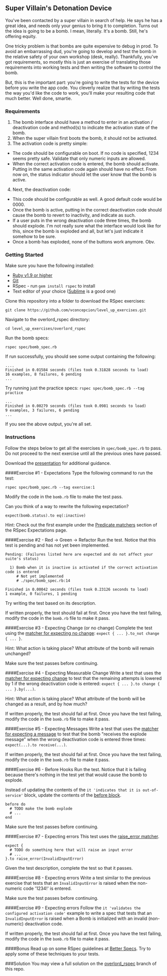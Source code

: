 ## Super Villain's Detonation Device

You've been contacted by a super villain in search of help. He says he has a great idea, and needs only your genius to bring it to completion. Turns out the idea is going to be a bomb. I mean, literally. It's a bomb. Still, he's offering equity.

One tricky problem is that bombs are quite expensive to debug in prod. To avoid an embarrassing dud, you're going to develop and test the bomb in the relative safety of your own workshop (desk, really). Thankfully, you've got requirements, so mostly this is just an exercise of translating those requirements into working tests and then writing the software to control the bomb. 

But, this is the important part: you're going to write the tests for the device before you write the app code. You cleverly realize that by writing the tests the way you'd like the code to work, you'll make your resulting code that much better. Well done, smartie.

### Requirements

1. The bomb interface should have a method to enter in an activation / deactivation code and method(s) to indicate the activation state of the bomb.
2. When the super villain first boots the bomb, it should not be activated.
3. The activation code is pretty simple:
  * The code should be configurable on boot. If no code is specified, 1234 seems pretty safe. Validate that only numeric inputs are allowed.
  * When the correct activation code is entered, the bomb should activate. Putting in the same activation code again should have no effect. From now on, the status indicator should let the user know that the bomb is active.
4. Next, the deactivation code:
  * This code should be configurable as well. A good default code would be 0000.
  * Once the bomb is active, putting in the correct deactivation code should cause the bomb to revert to inactivity, and indicate as such.
  * If a user puts in the wrong deactivation code three times, the bomb should explode. I'm not really sure what the interface would look like for this, since the bomb is exploded and all, but let's just indicate it somehow to be sure.
  * Once a bomb has exploded, none of the buttons work anymore. Obv.

### Getting Started
Make sure you have the following installed:
* [Ruby v1.9 or higher](https://www.ruby-lang.org/en/documentation/installation/)
* [Git](https://git-scm.com/book/en/v2/Getting-Started-Installing-Git)
* RSpec - run `gem install rspec` to install
* Text editor of your choice ([Sublime](http://www.sublimetext.com/2) is a good one)

Clone this repository into a folder to download the RSpec exercises:
```
git clone https://github.com/vconcepcion/level_up_exercises.git
```

Navigate to the overlord_rspec directory:
```
cd level_up_exercises/overlord_rspec
```

Run the bomb specs:
```
rspec spec/bomb_spec.rb
```

If run successfully, you should see some output containing the following:
```
....
Finished in 0.01584 seconds (files took 0.31828 seconds to load)
16 examples, 8 failures, 6 pending
...
```

Try running just the practice specs:
`rspec spec/bomb_spec.rb --tag practice`

```
...
Finished in 0.00279 seconds (files took 0.0981 seconds to load)
9 examples, 3 failures, 6 pending
...
```
If you see the above output, you're all set.

### Instructions
Follow the steps below to get all the exercises in `spec/bomb_spec.rb` to pass. Do not proceed to the next exercise until all the previous ones have passed.

Download the [presentation](http://bit.ly/1KgpS39) for additional guidance.

####Exercise #1 - Expectations
Type the following command to run the test:
```
rspec spec/bomb_spec.rb --tag exercise:1
```

Modify the code in the `bomb.rb` file to make the test pass.

Can you think of a way to rewrite the following expectation?
```
expect(bomb.status).to eq(:inactive)
```
Hint: Check out the first example under the [Predicate matchers](https://github.com/rspec/rspec-expectations#predicate-matchers) section of the RSpec Expectations page.

####Exercise #2 - Red -> Green -> Refactor
Run the test. Notice that this test is pending and has not yet been implemented.

```
Pending: (Failures listed here are expected and do not affect your suite's status)

  1) Bomb when it is inactive is activated if the correct activation code is entered
     # Not yet implemented
     # ./spec/bomb_spec.rb:14

Finished in 0.00042 seconds (files took 0.23126 seconds to load)
1 example, 0 failures, 1 pending
```

Try writing the test based on its description.

If written properly, the test should fail at first. Once you have the test failing, modify the code in the `bomb.rb` file to make it pass.

####Exercise #3 - Expecting Change (or no change)
Complete the test using the [matcher for expecting no change](https://www.relishapp.com/rspec/rspec-expectations/v/2-0/docs/matchers/expect-change#expecting-no-change): `expect { ... }.to_not change { ... }`.

Hint: What action is taking place? What attribute of the bomb will remain unchanged?

Make sure the test passes before continuing.

####Exercise #4 - Expecting Measurable Change
Write a test that uses the [matcher for expecting change](https://www.relishapp.com/rspec/rspec-expectations/v/2-0/docs/matchers/expect-change#expecting-change) to test that the remaining attempts is lowered by 1 if the wrong deactivation code is entered: `expect { ... }.to change { ... }.by(...)`.

Hint: What action is taking place? What attribute of the bomb will be changed as a result, and by how much?

If written properly, the test should fail at first. Once you have the test failing, modify the code in the `bomb.rb` file to make it pass.

####Exercise #5 - Expecting Messages
Write a test that uses the [matcher for expecting a message](https://www.relishapp.com/rspec/rspec-mocks/v/2-14/docs/message-expectations/expect-message-using-expect#expect-a-message) to test that the bomb "receives the explode message" when the wrong deactivation code is entered three times: `expect(...).to receive(...)`.

If written properly, the test should fail at first. Once you have the test failing, modify the code in the `bomb.rb` file to make it pass.

####Exercise #6 - Before Hooks
Run the test. Notice that it is failing because there's nothing in the test yet that would cause the bomb to explode.

Instead of updating the contents of the `it 'indicates that it is out-of-service'` block, update the contents of the [before block](https://www.relishapp.com/rspec/rspec-core/v/2-2/docs/hooks/before-and-after-hooks#define-before(:each)-block).
```
before do
  # TODO make the bomb explode
  # ...
end
```

Make sure the test passes before continuing.

####Exercise #7 - Expecting errors
This test uses the [raise_error matcher](https://www.relishapp.com/rspec/rspec-expectations/v/2-7/docs/built-in-matchers/raise-error-matcher#expect-specific-error).

```
expect {
  # TODO do something here that will raise an input error
  # ...
}.to raise_error(InvalidInputError)
```

Given the test description, complete the test so that it passes.

####Exercise #8 - Expecting errors
Write a test similar to the previous exercise that tests that an `InvalidInputError` is raised when the non-numeric code '1234!' is entered.

Make sure the test passes before continuing.

####Exercise #9 - Expecting errors
Follow the `it 'validates the configured activation code'` example to write a spec that tests that an `InvalidInputError` is raised when a Bomb is initialized with an invalid (non-numeric) deactivation code.

If written properly, the test should fail at first. Once you have the test failing, modify the code in the `bomb.rb` file to make it pass.

####Bonus
Read up on some RSpec guidelines at [Better Specs](http://betterspecs.org). Try to apply some of these techniques to your tests.

###Solution
You may view a full solution on the [overlord_rspec](https://github.com/vconcepcion/level_up_exercises/tree/overlord_rspec/overlord_rspec) branch of this repo.
